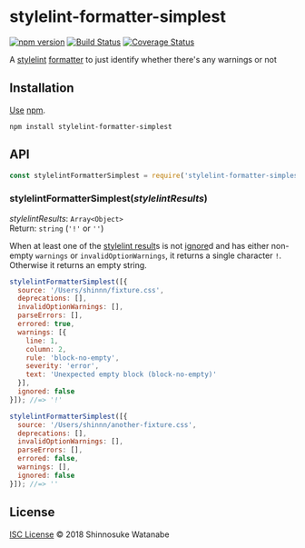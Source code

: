 # stylelint-formatter-simplest

[![npm version](https://img.shields.io/npm/v/stylelint-formatter-simplest.svg)](https://www.npmjs.com/package/stylelint-formatter-simplest)
[![Build Status](https://travis-ci.com/shinnn/stylelint-formatter-simplest.svg?branch=master)](https://travis-ci.com/shinnn/stylelint-formatter-simplest)
[![Coverage Status](https://img.shields.io/coveralls/shinnn/stylelint-formatter-simplest.svg)](https://coveralls.io/github/shinnn/stylelint-formatter-simplest?branch=master)

A [stylelint](https://github.com/stylelint/stylelint) [formatter](https://github.com/stylelint/stylelint/blob/master/docs/user-guide/node-api.md#formatter) to just identify whether there's any warnings or not

## Installation

[Use](https://docs.npmjs.com/cli/install) [npm](https://docs.npmjs.com/getting-started/what-is-npm).

```
npm install stylelint-formatter-simplest
```

## API

```javascript
const stylelintFormatterSimplest = require('stylelint-formatter-simplest');
```

### stylelintFormatterSimplest(*stylelintResults*)

*stylelintResults*: `Array<Object>`  
Return: `string` (`'!'` or `''`)

When at least one of the [stylelint result](https://github.com/stylelint/stylelint/blob/master/docs/developer-guide/formatters.md)s is not [ignore](https://github.com/stylelint/stylelint/blob/master/docs/user-guide/configuration.md#stylelintignore)d and has either non-empty `warnings` or `invalidOptionWarnings`, it returns a single character `!`. Otherwise it returns an empty string.

```javascript
stylelintFormatterSimplest([{
  source: '/Users/shinnn/fixture.css',
  deprecations: [],
  invalidOptionWarnings: [],
  parseErrors: [],
  errored: true,
  warnings: [{
    line: 1,
    column: 2,
    rule: 'block-no-empty',
    severity: 'error',
    text: 'Unexpected empty block (block-no-empty)'
  }],
  ignored: false
}]); //=> '!'

stylelintFormatterSimplest([{
  source: '/Users/shinnn/another-fixture.css',
  deprecations: [],
  invalidOptionWarnings: [],
  parseErrors: [],
  errored: false,
  warnings: [],
  ignored: false
}]); //=> ''
```

## License

[ISC License](./LICENSE) © 2018 Shinnosuke Watanabe
